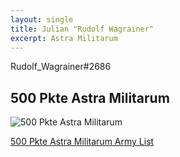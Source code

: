 ```yaml
---
layout: single
title: Julian "Rudolf Wagrainer"
excerpt: Astra Militarum
---
```


Rudolf_Wagrainer#2686

## 500 Pkte Astra Militarum

![500 Pkte Astra Militarum](../assets/images/500_rudolfwagrainer_2.jpg)

<a href="../assets/armylists/500_rudolfwagrainer.txt" download>500 Pkte Astra Militarum Army List</a>